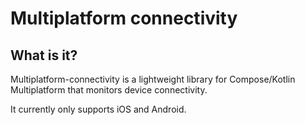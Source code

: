 
# Multiplatform connectivity

## What is it?

Multiplatform-connectivity is a lightweight library for Compose/Kotlin Multiplatform that monitors device connectivity.

It currently only supports iOS and Android.